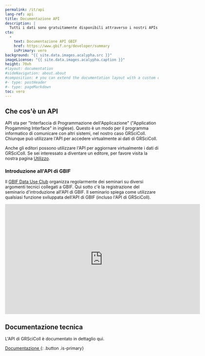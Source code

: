 ```yaml
---
permalink: /it/api
lang-ref: api
title: Documentazione API
description: |
  Tutti i dati sono gratuitamente disponibili attraverso i nostri APIs
cta:
  - 
    text: Documentazione API GBIF
    href: https://www.gbif.org/developer/summary
    isPrimary: vero
background: "{{ site.data.images.acalypha.src }}"
imageLicense: "{{ site.data.images.acalypha.caption }}"
height: 70vh
#layout: documentation
#sideNavigation: about.about
#composition: # you can extend the documentation layout with a custom composition
#- type: postHeader
#- type: pageMarkdown
toc: vero
---
```


## Che cos'è un API

API sta per "Interfaccia di Programmazione dell'Applicazione" ("Application Progamming Interface" in inglese). Questo è un modo per il programma informatico di comunicare con altri sistemi, nel nostro caso GRSciColl. Chiunque può utilizzare l'API per accedere virtualmente ai dati di GRSciColl.

Anche gli editori possono utilizzare l'API per aggiornare virtualmente i dati di GRSciColl. Se sei interessato a diventare un editore, per favore visita la nostra pagina [Utilizzo](how-to#become-editor).

### Introduzione all'API di GBIF

Il [GBIF Data Use Club](https://www.gbif.org/data-use-club) organizza regolarmente dei seminari su diversi argomenti tecnici collegati a GBIF. Quì sotto c'è la registrazione del seminario d'introduzione all'API di GBIF. Il seminario spiega come utilizzare qualsiasi funzione sviluppata dell'API di GBIF (incluso l'API di GRSciColl).

<iframe title="vimeo-player" src="https://player.vimeo.com/video/797699677?h=e9fb58d307" width="640" height="360" frameborder="0" allowfullscreen></iframe>

## Documentazione tecnica

L'API di GRSciColl è documentato in dettaglio quì.

[Documentazione ](https://gbif.org/developer/registry#collections){: .button .is-primary}

